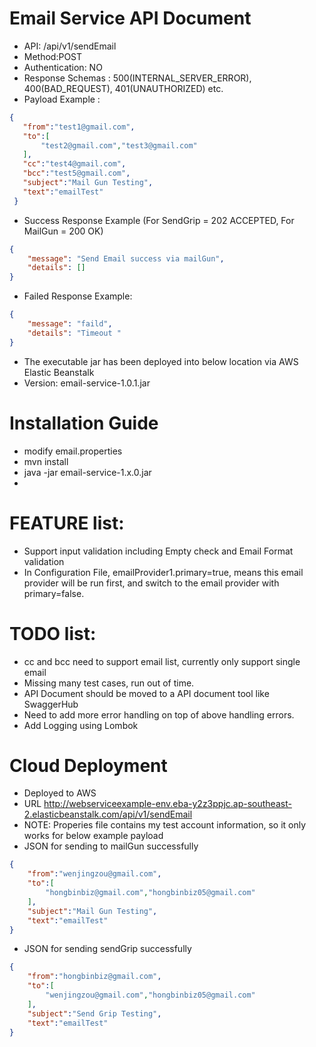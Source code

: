 # Email Service API Document

*  API: /api/v1/sendEmail
* Method:POST
* Authentication: NO 
* Response Schemas : 500(INTERNAL_SERVER_ERROR), 400(BAD_REQUEST), 401(UNAUTHORIZED) etc.
* Payload Example : 
 ```json
{
    "from":"test1@gmail.com",
    "to":[
        "test2@gmail.com","test3@gmail.com"
    ], 
    "cc":"test4@gmail.com",
    "bcc":"test5@gmail.com",
    "subject":"Mail Gun Testing",
    "text":"emailTest"
  }
```
* Success Response Example (For SendGrip = 202 ACCEPTED, For MailGun = 200 OK)
```json
{
    "message": "Send Email success via mailGun",
    "details": []
}
```
* Failed Response Example:
```json
{
    "message": "faild",
    "details": "Timeout "
}
```

* The executable jar has been deployed into below location via AWS Elastic Beanstalk
* Version:
  email-service-1.0.1.jar

# Installation Guide
* modify email.properties
* mvn install
* java -jar email-service-1.x.0.jar
* 
# FEATURE list:
* Support input validation including Empty check and Email Format validation
* In Configuration File, emailProvider1.primary=true, means this email provider will be run first, and switch to the email provider with primary=false. 


# TODO list:
* cc and bcc need to support email list, currently only support single email
* Missing many test cases, run out of time.
* API Document should be moved to a API document tool like SwaggerHub
* Need to add more error handling on top of above handling errors.
* Add Logging using Lombok

# Cloud Deployment
* Deployed to AWS 
* URL http://webserviceexample-env.eba-y2z3ppjc.ap-southeast-2.elasticbeanstalk.com/api/v1/sendEmail
* NOTE: Properies file contains my test account information, so it only works for below example payload
* JSON for sending to mailGun successfully
```json
{
    "from":"wenjingzou@gmail.com",
    "to":[
        "hongbinbiz@gmail.com","hongbinbiz05@gmail.com"
    ], 
    "subject":"Mail Gun Testing",
    "text":"emailTest"
}
```
* JSON for sending sendGrip successfully
```json
{
    "from":"hongbinbiz@gmail.com",
    "to":[
        "wenjingzou@gmail.com","hongbinbiz05@gmail.com"
    ], 
    "subject":"Send Grip Testing",
    "text":"emailTest"
}
```
